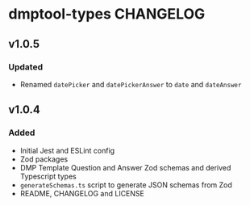 # dmptool-types CHANGELOG

## v1.0.5

### Updated
- Renamed `datePicker` and `datePickerAnswer` to `date` and `dateAnswer`

## v1.0.4

### Added
- Initial Jest and ESLint config
- Zod packages
- DMP Template Question and Answer Zod schemas and derived Typescript types
- `generateSchemas.ts` script to generate JSON schemas from Zod
- README, CHANGELOG and LICENSE


